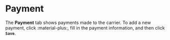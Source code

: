 # Payment

The **Payment** tab shows payments made to the carrier. To add a new payment, click :material-plus:, fill in the payment information, and then click **`Save`**.
